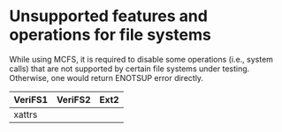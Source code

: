 # Unsupported features and operations for file systems

While using MCFS, it is required to disable some operations (i.e., system calls) that are not supported by certain file systems under testing.  Otherwise, one would return ENOTSUP error directly. 

| VeriFS1 | VeriFS2 | Ext2 |
| --- | --- | --- |
| xattrs |   |   |
